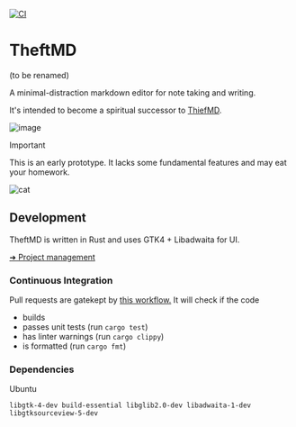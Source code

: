 [![CI](https://github.com/sevonj/theftmd/actions/workflows/ci.yml/badge.svg)](https://github.com/sevonj/theftmd/actions/workflows/ci.yml)

# TheftMD

(to be renamed)

A minimal-distraction markdown editor for note taking and writing.

It's intended to become a spiritual successor to [ThiefMD](https://github.com/kmwallio/ThiefMD/).

![image](https://github.com/user-attachments/assets/0cbf3ec6-edc6-414c-ae0d-5cf0804e26b5)

> [!IMPORTANT]  
> This is an early prototype. It lacks some fundamental features and may eat your homework.
> 
![cat](https://github.com/user-attachments/assets/eae2e847-a4c3-4cbf-a829-03480cdb266b)

## Development

TheftMD is written in Rust and uses GTK4 + Libadwaita for UI.

[➜ Project management](https://github.com/users/sevonj/projects/20)

### Continuous Integration

Pull requests are gatekept by [this workflow.](https://github.com/sevonj/theftmd/blob/master/.github/workflows/rust.yml) It will check if the code

- builds
- passes unit tests (run `cargo test`)
- has linter warnings (run `cargo clippy`)
- is formatted (run `cargo fmt`)

### Dependencies

Ubuntu

```
libgtk-4-dev build-essential libglib2.0-dev libadwaita-1-dev libgtksourceview-5-dev
```
